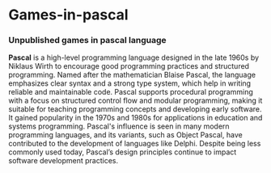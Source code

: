 # Games-in-pascal
### Unpublished games in pascal language
**Pascal** is a high-level programming language designed in the late 1960s by Niklaus Wirth to encourage good programming practices and structured programming. Named after the mathematician Blaise Pascal, the language emphasizes clear syntax and a strong type system, which help in writing reliable and maintainable code. Pascal supports procedural programming with a focus on structured control flow and modular programming, making it suitable for teaching programming concepts and developing early software. It gained popularity in the 1970s and 1980s for applications in education and systems programming. Pascal's influence is seen in many modern programming languages, and its variants, such as Object Pascal, have contributed to the development of languages like Delphi. Despite being less commonly used today, Pascal’s design principles continue to impact software development practices.
